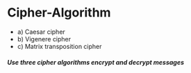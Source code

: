 # Cipher-Algorithm
- a) Caesar cipher
- b) Vigenere cipher
- c) Matrix transposition cipher  
##### Use three cipher algorithms encrypt and decrypt messages
